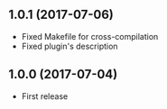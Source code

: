 
## 1.0.1 (2017-07-06)

* Fixed Makefile for cross-compilation
* Fixed plugin's description


## 1.0.0 (2017-07-04)

* First release
